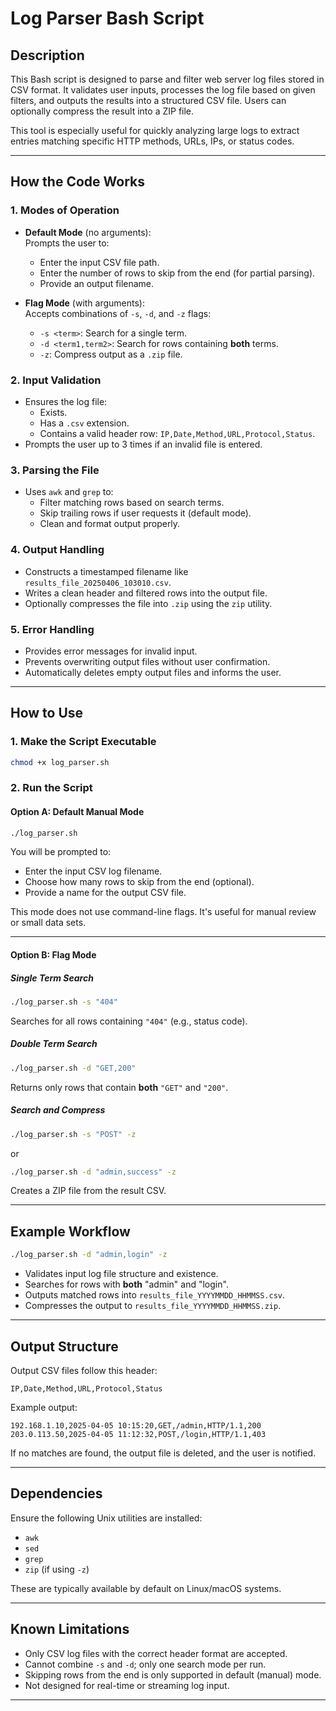 # Log Parser Bash Script


## Description

This Bash script is designed to parse and filter web server log files stored in CSV format. It validates user inputs, processes the log file based on given filters, and outputs the results into a structured CSV file. Users can optionally compress the result into a ZIP file.

This tool is especially useful for quickly analyzing large logs to extract entries matching specific HTTP methods, URLs, IPs, or status codes.

---

## How the Code Works

### 1. **Modes of Operation**
- **Default Mode** (no arguments):  
  Prompts the user to:
  - Enter the input CSV file path.
  - Enter the number of rows to skip from the end (for partial parsing).
  - Provide an output filename.

- **Flag Mode** (with arguments):  
  Accepts combinations of `-s`, `-d`, and `-z` flags:
  - `-s <term>`: Search for a single term.
  - `-d <term1,term2>`: Search for rows containing **both** terms.
  - `-z`: Compress output as a `.zip` file.

### 2. **Input Validation**
- Ensures the log file:
  - Exists.
  - Has a `.csv` extension.
  - Contains a valid header row: `IP,Date,Method,URL,Protocol,Status`.
- Prompts the user up to 3 times if an invalid file is entered.

### 3. **Parsing the File**
- Uses `awk` and `grep` to:
  - Filter matching rows based on search terms.
  - Skip trailing rows if user requests it (default mode).
  - Clean and format output properly.

### 4. **Output Handling**
- Constructs a timestamped filename like `results_file_20250406_103010.csv`.
- Writes a clean header and filtered rows into the output file.
- Optionally compresses the file into `.zip` using the `zip` utility.

### 5. **Error Handling**
- Provides error messages for invalid input.
- Prevents overwriting output files without user confirmation.
- Automatically deletes empty output files and informs the user.

---

## How to Use

### 1. **Make the Script Executable**
```bash
chmod +x log_parser.sh
```

### 2. **Run the Script**

#### **Option A: Default Manual Mode**
```bash
./log_parser.sh
```
You will be prompted to:
- Enter the input CSV log filename.
- Choose how many rows to skip from the end (optional).
- Provide a name for the output CSV file.

This mode does not use command-line flags. It's useful for manual review or small data sets.

---

#### **Option B: Flag Mode**

##### Single Term Search
```bash
./log_parser.sh -s "404"
```
Searches for all rows containing `"404"` (e.g., status code).

##### Double Term Search
```bash
./log_parser.sh -d "GET,200"
```
Returns only rows that contain **both** `"GET"` and `"200"`.

##### Search and Compress
```bash
./log_parser.sh -s "POST" -z
```
or
```bash
./log_parser.sh -d "admin,success" -z
```
Creates a ZIP file from the result CSV.

---

## Example Workflow

```bash
./log_parser.sh -d "admin,login" -z
```

- Validates input log file structure and existence.
- Searches for rows with **both** "admin" and "login".
- Outputs matched rows into `results_file_YYYYMMDD_HHMMSS.csv`.
- Compresses the output to `results_file_YYYYMMDD_HHMMSS.zip`.

---

## Output Structure

Output CSV files follow this header:
```
IP,Date,Method,URL,Protocol,Status
```

Example output:
```
192.168.1.10,2025-04-05 10:15:20,GET,/admin,HTTP/1.1,200
203.0.113.50,2025-04-05 11:12:32,POST,/login,HTTP/1.1,403
```

If no matches are found, the output file is deleted, and the user is notified.

---

## Dependencies

Ensure the following Unix utilities are installed:
- `awk`
- `sed`
- `grep`
- `zip` (if using `-z`)

These are typically available by default on Linux/macOS systems.

---

## Known Limitations

- Only CSV log files with the correct header format are accepted.
- Cannot combine `-s` and `-d`; only one search mode per run.
- Skipping rows from the end is only supported in default (manual) mode.
- Not designed for real-time or streaming log input.

---


